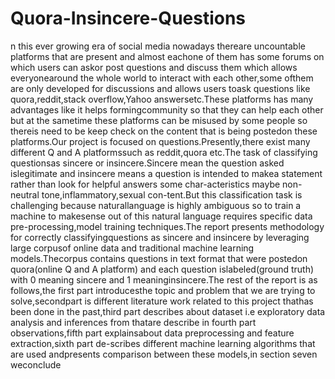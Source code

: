 # Quora-Insincere-Questions

n  this  ever  growing  era  of  social  media  nowadays  thereare  uncountable  platforms  that  are  present  and  almost  eachone   of   them   has   some   forums   on   which   users   can   askor  post  questions  and  discuss  them  which  allows  everyonearound  the  whole  world  to  interact  with  each  other,some  ofthem  are  only  developed  for  discussions  and  allows  users  toask  questions  like  quora,reddit,stack  overflow,Yahoo  answersetc.These platforms has many advantages like it helps formingcommunity  so  that  they  can  help  each  other  but  at  the  sametime these platforms can be misused by some people so thereis  need  to  be  keep  check  on  the  content  that  is  being  postedon these platforms.Our project is focused on questions.Presently,there  exist  many  different  Q  and  A  platformssuch  as  reddit,quora  etc.The  task  of  classifying  questionsas  sincere  or  insincere.Sincere  mean  the  question  asked  islegitimate and insincere means a question is intended to makea  statement  rather  than  look  for  helpful  answers  some  char-acteristics  maybe  non-neutral  tone,inflammatory,sexual  con-tent.But this classification task is challenging because naturallanguage is highly ambiguous so to train a machine to makesense  out  of  this  natural  language  requires  specific  data  pre-processing,model training techniques.The  report  presents  methodology  for  correctly  classifyingquestions as sincere and insincere by leveraging large corpusof  online  data  and  traditional  machine  learning  models.Thecorpus  contains  questions  in  text  format  that  were  postedon  quora(online  Q  and  A  platform)  and  each  question  islabeled(ground truth) with 0 meaning sincere and 1 meaninginsincere.The rest of the report is as follows,the first part introducesthe  topic  and  problem  that  we  are  trying  to  solve,secondpart  is  different  literature  work  related  to  this  project  thathas  been  done  in  the  past,third  part  describes  about  dataset  i.e  exploratory  data  analysis  and  inferences  from  thatare  describe  in  fourth  part  observations,fifth  part  explainsabout data preprocessing and feature extraction,sixth part de-scribes different machine learning algorithms that are used andpresents comparison between these models,in section seven weconclude
